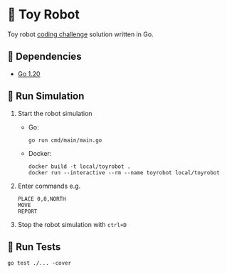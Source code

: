# 🤖 Toy Robot

Toy robot [coding challenge](CHALLENGE.md) solution written in Go.

## 🧰 Dependencies

- [Go 1.20](https://go.dev/dl/)

## 🚀 Run Simulation

1. Start the robot simulation

   - Go:

       ```shell
       go run cmd/main/main.go
       ```
   - Docker:

     ```shell
     docker build -t local/toyrobot .
     docker run --interactive --rm --name toyrobot local/toyrobot
     ```

2. Enter commands e.g.

    ````
    PLACE 0,0,NORTH
    MOVE
    REPORT
    ````

3. Stop the robot simulation with `ctrl+D`

## 🔬 Run Tests

```shell
go test ./... -cover
```
